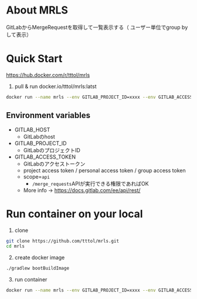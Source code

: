 # About MRLS

GitLabからMergeRequestを取得して一覧表示する（
ユーザー単位でgroup byして表示）

# Quick Start
https://hub.docker.com/r/tttol/mrls

1. pull & run docker.io/tttol/mrls:latst

```bash
docker run --name mrls --env GITLAB_PROJECT_ID=xxxx --env GITLAB_ACCESS_TOKEN=xxxx --env GITLAB_HOST=xxx -it -p 8888:8080 tttol/mrls:latst
```

## Environment variables
- GITLAB_HOST
    - GitLabのhost
- GITLAB_PROJECT_ID
    - GitLabのプロジェクトID
- GITLAB_ACCESS_TOKEN
    - GitLabのアクセストークン
    - project access token / personal access token / group access token
    - scope=`api`
        - `/merge_requests`APIが実行できる権限であればOK
    - More info -> https://docs.gitlab.com/ee/api/rest/

# Run container on your local

1. clone

```bash
git clone https://github.com/tttol/mrls.git
cd mrls
```

2. create docker image

```bash
./gradlew bootBuildImage
```

3.  run container

```bash
docker run --name mrls --env GITLAB_PROJECT_ID=xxxx --env GITLAB_ACCESS_TOKEN=xxxx --env GITLAB_HOST=xxx -it -p 8888:8080 tttol/mrls:latest
```
